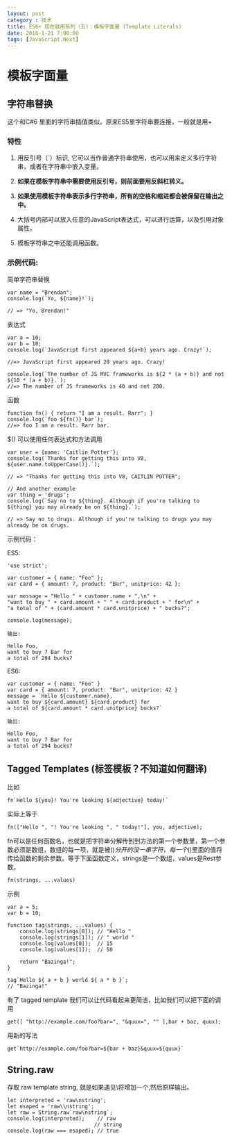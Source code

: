 ```yaml
---
layout: post
category : 技术
title: ES6+ 现在就用系列（五)：模板字面量 (Template Literals)
date: 2016-1-21 7:00:00
tags: [JavaScript.Next]
---
```




# 模板字面量

## 字符串替换

这个和C#6 里面的字符串插值类似。原来ES5里字符串要连接，一般就是用+ 

### 特性

1. 用反引号（`）标识, 它可以当作普通字符串使用，也可以用来定义多行字符串，或者在字符串中嵌入变量。

2. **如果在模板字符串中需要使用反引号，则前面要用反斜杠转义。** 

3. **如果使用模板字符串表示多行字符串，所有的空格和缩进都会被保留在输出之中。**

4. 大括号内部可以放入任意的JavaScript表达式，可以进行运算，以及引用对象属性。

5. 模板字符串之中还能调用函数。


###  示例代码:

简单字符串替换

    var name = "Brendan";
    console.log(`Yo, ${name}!`);

    // => "Yo, Brendan!"

表达式

    var a = 10;
    var b = 10;
    console.log(`JavaScript first appeared ${a+b} years ago. Crazy!`);

    //=> JavaScript first appeared 20 years ago. Crazy!

    console.log(`The number of JS MVC frameworks is ${2 * (a + b)} and not ${10 * (a + b)}.`);
    //=> The number of JS frameworks is 40 and not 200.

函数

    function fn() { return "I am a result. Rarr"; }
    console.log(`foo ${fn()} bar`);
    //=> foo I am a result. Rarr bar.


$() 可以使用任何表达式和方法调用

    var user = {name: 'Caitlin Potter'};
    console.log(`Thanks for getting this into V8, ${user.name.toUpperCase()}.`);

    // => "Thanks for getting this into V8, CAITLIN POTTER";

    // And another example
    var thing = 'drugs';
    console.log(`Say no to ${thing}. Although if you're talking to ${thing} you may already be on ${thing}.`);

    // => Say no to drugs. Although if you're talking to drugs you may already be on drugs.


示例代码：

ES5:

    'use strict';

    var customer = { name: "Foo" };
    var card = { amount: 7, product: "Bar", unitprice: 42 };

    var message = "Hello " + customer.name + ",\n" +
    "want to buy " + card.amount + " " + card.product + " for\n" +
    "a total of " + (card.amount * card.unitprice) + " bucks?";

    console.log(message);
    
    输出:
    
    Hello Foo,
    want to buy 7 Bar for
    a total of 294 bucks?
    
ES6:

    var customer = { name: "Foo" }
    var card = { amount: 7, product: "Bar", unitprice: 42 }
    message = `Hello ${customer.name},
    want to buy ${card.amount} ${card.product} for
    a total of ${card.amount * card.unitprice} bucks?`
    
    输出:
    
    Hello Foo,
    want to buy 7 Bar for
    a total of 294 bucks?
    

## Tagged Templates (标签模板？不知道如何翻译)

比如

    fn`Hello ${you}! You're looking ${adjective} today!`

实际上等于

    fn(["Hello ", "! You're looking ", " today!"], you, adjective);
    
fn可以是任何函数名，也就是把字符串分解传到到方法的第一个参数里，第一个参数必须是数组，数组的每一项，就是被$()分开的没一串字符， 每一个$()里面的值将传给函数的剩余参数。等于下面函数定义，strings是一个数组，values是Rest参数。

    fn(strings, ...values)
    
示例

    var a = 5;
    var b = 10;

    function tag(strings, ...values) {
        console.log(strings[0]); // "Hello "
        console.log(strings[1]); // " world "
        console.log(values[0]);  // 15
        console.log(values[1]);  // 50

        return "Bazinga!";
    }

    tag`Hello ${ a + b } world ${ a * b }`;
    // "Bazinga!"
    
有了 tagged template 我们可以让代码看起来更简洁，比如我们可以把下面的调用

    get([ "http://example.com/foo?bar=", "&quux=", "" ],bar + baz, quux);
    
用新的写法

    get`http://example.com/foo?bar=${bar + baz}&quux=${quux}`
    


## String.raw

存取 raw template string, 就是如果遇见\将增加一个\,然后原样输出。

    let interpreted = 'raw\nstring';
    let esaped = 'raw\\nstring';
    let raw = String.raw`raw\nstring`;
    console.log(interpreted);    // raw
                                // string
    console.log(raw === esaped); // true    
    


    
